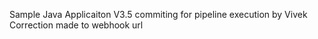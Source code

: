 Sample Java Applicaiton V3.5
commiting for pipeline execution by Vivek
Correction made to webhook url
